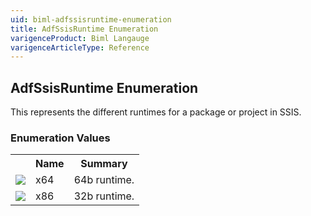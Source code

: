 ```yaml
---
uid: biml-adfssisruntime-enumeration
title: AdfSsisRuntime Enumeration
varigenceProduct: Biml Langauge
varigenceArticleType: Reference
---
```


## AdfSsisRuntime Enumeration<div class="LanguageSummary"><div class ="SummaryItem">This represents the different runtimes for a package or project in SSIS.</div></div><div class="EnumValueGroup">### Enumeration Values<table id="EnumValue" class="MemberList"><tbody><tr><th class="MemberTypeIconColumnHeader">&nbsp;</th><th class="MemberNameColumnHeader">Name</th><th class="MemberSummaryColumnHeader">Summary</th></tr><tr class="cd0"><td align="center" class="MemberTypeIcon"><img src="enumValue.png"></img></td><td class="MemberName">x64</td><td class="MemberSummary"><div class ="SummaryItem">64b runtime.</div></td></tr><tr class="cd1"><td align="center" class="MemberTypeIcon"><img src="enumValue.png"></img></td><td class="MemberName">x86</td><td class="MemberSummary"><div class ="SummaryItem">32b runtime.</div></td></tr></tbody></table></div>